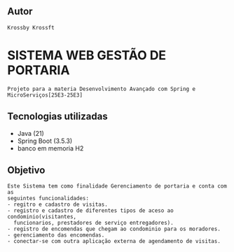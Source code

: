 ## Autor
    Krossby Krossft

# SISTEMA WEB GESTÃO DE PORTARIA

    Projeto para a materia Desenvolvimento Avançado com Spring e MicroServiços[25E3-25E3]

## Tecnologias utilizadas

- Java (21)
- Spring Boot (3.5.3)
- banco em memoria H2

## Objetivo

    Este Sistema tem como finalidade Gerenciamento de portaria e conta com as
    seguintes funcionalidades:
    - regitro e cadastro de visitas.
    - registro e cadastro de diferentes tipos de aceso ao condominio(visitantes,
      funcionarios, prestadores de serviço entregadores).
    - registro de encomendas que chegam ao condominio para os moradores.
    - gerenciamento das encomendas.
    - conectar-se com outra aplicação externa de agendamento de visitas.

